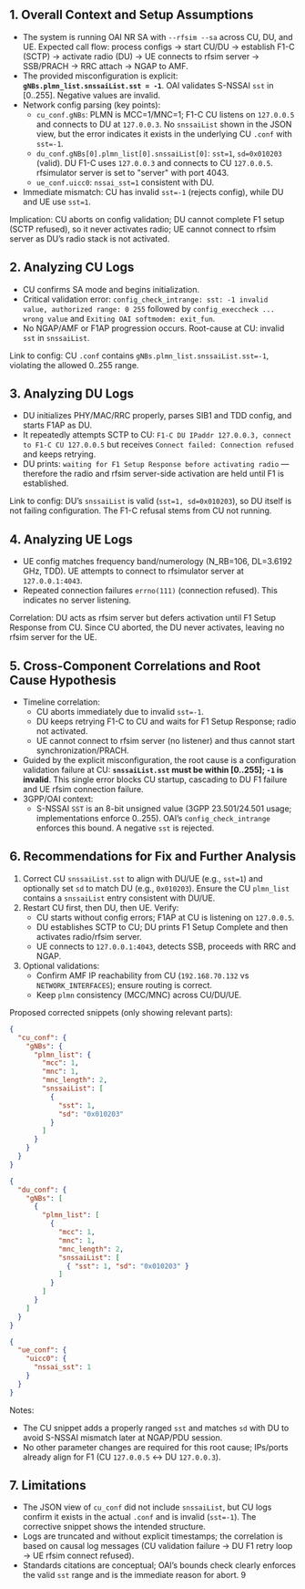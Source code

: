 ## 1. Overall Context and Setup Assumptions
- The system is running OAI NR SA with `--rfsim --sa` across CU, DU, and UE. Expected call flow: process configs → start CU/DU → establish F1-C (SCTP) → activate radio (DU) → UE connects to rfsim server → SSB/PRACH → RRC attach → NGAP to AMF.
- The provided misconfiguration is explicit: **`gNBs.plmn_list.snssaiList.sst = -1`**. OAI validates S-NSSAI `sst` in [0..255]. Negative values are invalid.
- Network config parsing (key points):
  - `cu_conf.gNBs`: PLMN is MCC=1/MNC=1; F1-C CU listens on `127.0.0.5` and connects to DU at `127.0.0.3`. No `snssaiList` shown in the JSON view, but the error indicates it exists in the underlying CU `.conf` with `sst=-1`.
  - `du_conf.gNBs[0].plmn_list[0].snssaiList[0]`: `sst=1`, `sd=0x010203` (valid). DU F1-C uses `127.0.0.3` and connects to CU `127.0.0.5`. rfsimulator server is set to "server" with port 4043.
  - `ue_conf.uicc0`: `nssai_sst=1` consistent with DU.
- Immediate mismatch: CU has invalid `sst=-1` (rejects config), while DU and UE use `sst=1`.

Implication: CU aborts on config validation; DU cannot complete F1 setup (SCTP refused), so it never activates radio; UE cannot connect to rfsim server as DU’s radio stack is not activated.

## 2. Analyzing CU Logs
- CU confirms SA mode and begins initialization.
- Critical validation error: `config_check_intrange: sst: -1 invalid value, authorized range: 0 255` followed by `config_execcheck ... wrong value` and `Exiting OAI softmodem: exit_fun`.
- No NGAP/AMF or F1AP progression occurs. Root-cause at CU: invalid `sst` in `snssaiList`.

Link to config: CU `.conf` contains `gNBs.plmn_list.snssaiList.sst=-1`, violating the allowed 0..255 range.

## 3. Analyzing DU Logs
- DU initializes PHY/MAC/RRC properly, parses SIB1 and TDD config, and starts F1AP as DU.
- It repeatedly attempts SCTP to CU: `F1-C DU IPaddr 127.0.0.3, connect to F1-C CU 127.0.0.5` but receives `Connect failed: Connection refused` and keeps retrying.
- DU prints: `waiting for F1 Setup Response before activating radio` — therefore the radio and rfsim server-side activation are held until F1 is established.

Link to config: DU’s `snssaiList` is valid (`sst=1, sd=0x010203`), so DU itself is not failing configuration. The F1-C refusal stems from CU not running.

## 4. Analyzing UE Logs
- UE config matches frequency band/numerology (N_RB=106, DL=3.6192 GHz, TDD). UE attempts to connect to rfsimulator server at `127.0.0.1:4043`.
- Repeated connection failures `errno(111)` (connection refused). This indicates no server listening.

Correlation: DU acts as rfsim server but defers activation until F1 Setup Response from CU. Since CU aborted, the DU never activates, leaving no rfsim server for the UE.

## 5. Cross-Component Correlations and Root Cause Hypothesis
- Timeline correlation:
  - CU aborts immediately due to invalid `sst=-1`.
  - DU keeps retrying F1-C to CU and waits for F1 Setup Response; radio not activated.
  - UE cannot connect to rfsim server (no listener) and thus cannot start synchronization/PRACH.
- Guided by the explicit misconfiguration, the root cause is a configuration validation failure at CU: **`snssaiList.sst` must be within [0..255]; `-1` is invalid**. This single error blocks CU startup, cascading to DU F1 failure and UE rfsim connection failure.
- 3GPP/OAI context:
  - S-NSSAI `SST` is an 8-bit unsigned value (3GPP 23.501/24.501 usage; implementations enforce 0..255). OAI’s `config_check_intrange` enforces this bound. A negative `sst` is rejected.

## 6. Recommendations for Fix and Further Analysis
1) Correct CU `snssaiList.sst` to align with DU/UE (e.g., `sst=1`) and optionally set `sd` to match DU (e.g., `0x010203`). Ensure the CU `plmn_list` contains a `snssaiList` entry consistent with DU/UE.
2) Restart CU first, then DU, then UE. Verify:
   - CU starts without config errors; F1AP at CU is listening on `127.0.0.5`.
   - DU establishes SCTP to CU; DU prints F1 Setup Complete and then activates radio/rfsim server.
   - UE connects to `127.0.0.1:4043`, detects SSB, proceeds with RRC and NGAP.
3) Optional validations:
   - Confirm AMF IP reachability from CU (`192.168.70.132` vs `NETWORK_INTERFACES`); ensure routing is correct.
   - Keep `plmn` consistency (MCC/MNC) across CU/DU/UE.

Proposed corrected snippets (only showing relevant parts):

```json
{
  "cu_conf": {
    "gNBs": {
      "plmn_list": {
        "mcc": 1,
        "mnc": 1,
        "mnc_length": 2,
        "snssaiList": [
          {
            "sst": 1,
            "sd": "0x010203"
          }
        ]
      }
    }
  }
}
```

```json
{
  "du_conf": {
    "gNBs": [
      {
        "plmn_list": [
          {
            "mcc": 1,
            "mnc": 1,
            "mnc_length": 2,
            "snssaiList": [
              { "sst": 1, "sd": "0x010203" }
            ]
          }
        ]
      }
    ]
  }
}
```

```json
{
  "ue_conf": {
    "uicc0": {
      "nssai_sst": 1
    }
  }
}
```

Notes:
- The CU snippet adds a properly ranged `sst` and matches `sd` with DU to avoid S-NSSAI mismatch later at NGAP/PDU session.
- No other parameter changes are required for this root cause; IPs/ports already align for F1 (CU `127.0.0.5` ↔ DU `127.0.0.3`).

## 7. Limitations
- The JSON view of `cu_conf` did not include `snssaiList`, but CU logs confirm it exists in the actual `.conf` and is invalid (`sst=-1`). The corrective snippet shows the intended structure.
- Logs are truncated and without explicit timestamps; the correlation is based on causal log messages (CU validation failure → DU F1 retry loop → UE rfsim connect refused).
- Standards citations are conceptual; OAI’s bounds check clearly enforces the valid `sst` range and is the immediate reason for abort.
9